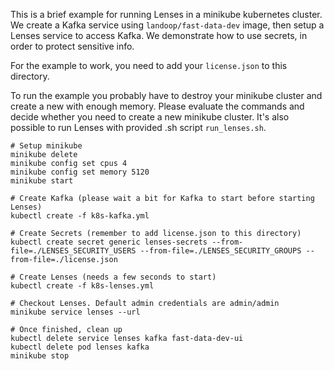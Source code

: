 This is a brief example for running Lenses in a minikube kubernetes cluster.  We
create a Kafka service using `landoop/fast-data-dev` image, then setup a Lenses
service to access Kafka. We demonstrate how to use secrets, in order to protect
sensitive info.

For the example to work, you need to add your `license.json` to this directory.

To run the example you probably have to destroy your minikube cluster and create
a new with enough memory. Please evaluate the commands and decide whether you need
to create a new minikube cluster. It's also possible to run Lenses with provided .sh script `run_lenses.sh`.

    # Setup minikube
    minikube delete
    minikube config set cpus 4
    minikube config set memory 5120
    minikube start

    # Create Kafka (please wait a bit for Kafka to start before starting Lenses)
    kubectl create -f k8s-kafka.yml

    # Create Secrets (remember to add license.json to this directory)
    kubectl create secret generic lenses-secrets --from-file=./LENSES_SECURITY_USERS --from-file=./LENSES_SECURITY_GROUPS --from-file=./license.json

    # Create Lenses (needs a few seconds to start)
    kubectl create -f k8s-lenses.yml

    # Checkout Lenses. Default admin credentials are admin/admin
    minikube service lenses --url

    # Once finished, clean up
    kubectl delete service lenses kafka fast-data-dev-ui
    kubectl delete pod lenses kafka
    minikube stop
